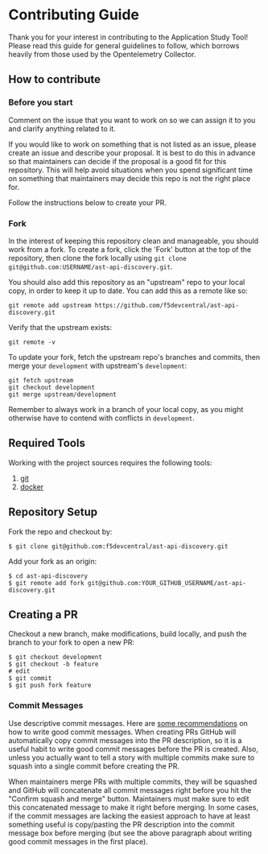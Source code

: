 # Contributing Guide

Thank you for your interest in contributing to the Application Study Tool!
Please read this guide for general guidelines to follow, which borrows heavily
from those used by the Opentelemetry Collector.

## How to contribute

### Before you start

Comment on the issue that you want to work on so we can assign it to you and
clarify anything related to it.

If you would like to work on something that is not listed as an issue,
please create an issue and describe your proposal. It is best to do this
in advance so that maintainers can decide if the proposal is a good fit for
this repository. This will help avoid situations when you spend significant time
on something that maintainers may decide this repo is not the right place for.

Follow the instructions below to create your PR.

### Fork

In the interest of keeping this repository clean and manageable, you should
work from a fork. To create a fork, click the 'Fork' button at the top of the
repository, then clone the fork locally using `git clone
git@github.com:USERNAME/ast-api-discovery.git`.

You should also add this repository as an "upstream" repo to your local copy,
in order to keep it up to date. You can add this as a remote like so:

`git remote add upstream https://github.com/f5devcentral/ast-api-discovery.git`

Verify that the upstream exists:

`git remote -v`

To update your fork, fetch the upstream repo's branches and commits, then merge
your `development` with upstream's `development`:

```
git fetch upstream
git checkout development
git merge upstream/development
```

Remember to always work in a branch of your local copy, as you might otherwise
have to contend with conflicts in `development`.


## Required Tools

Working with the project sources requires the following tools:

1. [git](https://git-scm.com/)
4. [docker](https://www.docker.com/)

## Repository Setup

Fork the repo and checkout  by:

```
$ git clone git@github.com:f5devcentral/ast-api-discovery.git
```

Add your fork as an origin:

```shell
$ cd ast-api-discovery
$ git remote add fork git@github.com:YOUR_GITHUB_USERNAME/ast-api-discovery.git
```

## Creating a PR

Checkout a new branch, make modifications, build locally, and push the branch to your fork
to open a new PR:

```shell
$ git checkout development
$ git checkout -b feature
# edit
$ git commit
$ git push fork feature
```

### Commit Messages

Use descriptive commit messages. Here are [some recommendations](https://cbea.ms/git-commit/)
on how to write good commit messages.
When creating PRs GitHub will automatically copy commit messages into the PR description,
so it is a useful habit to write good commit messages before the PR is created.
Also, unless you actually want to tell a story with multiple commits make sure to squash
into a single commit before creating the PR.

When maintainers merge PRs with multiple commits, they will be squashed and GitHub will
concatenate all commit messages right before you hit the "Confirm squash and merge"
button. Maintainers must make sure to edit this concatenated message to make it right before merging.
In some cases, if the commit messages are lacking the easiest approach to have at
least something useful is copy/pasting the PR description into the commit message box
before merging (but see the above paragraph about writing good commit messages in the first place).

